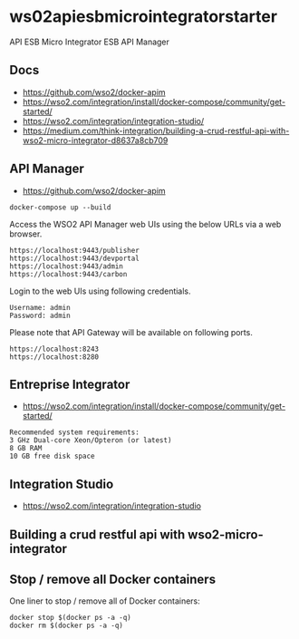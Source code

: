 # ws02apiesbmicrointegratorstarter
API  ESB  Micro Integrator ESB  API Manager

##  Docs
- https://github.com/wso2/docker-apim
- https://wso2.com/integration/install/docker-compose/community/get-started/
- https://wso2.com/integration/integration-studio/
- https://medium.com/think-integration/building-a-crud-restful-api-with-wso2-micro-integrator-d8637a8cb709

## API  Manager

* https://github.com/wso2/docker-apim

```
docker-compose up --build
```

Access the WSO2 API Manager web UIs using the below URLs via a web browser.
```
https://localhost:9443/publisher
https://localhost:9443/devportal
https://localhost:9443/admin
https://localhost:9443/carbon
```
Login to the web UIs using following credentials.

```
Username: admin
Password: admin
```

Please note that API Gateway will be available on following ports.
```
https://localhost:8243
https://localhost:8280
```

## Entreprise Integrator

- https://wso2.com/integration/install/docker-compose/community/get-started/
```
Recommended system requirements:
3 GHz Dual-core Xeon/Opteron (or latest)
8 GB RAM
10 GB free disk space
```

## Integration Studio
- https://wso2.com/integration/integration-studio

##  Building a crud restful api with wso2-micro-integrator

## Stop / remove all Docker containers

One liner to stop / remove all of Docker containers:
```
docker stop $(docker ps -a -q)
docker rm $(docker ps -a -q)
```
